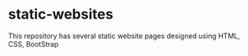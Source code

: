# static-websites
This repository has several static website pages designed using HTML, CSS, BootStrap
